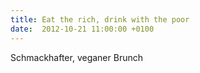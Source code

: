 ```yaml
---
title: Eat the rich, drink with the poor
date:  2012-10-21 11:00:00 +0100
---
```


Schmackhafter, veganer Brunch

